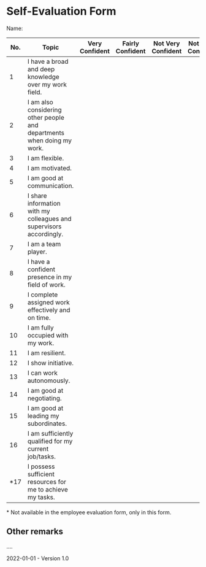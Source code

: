 # Self-Evaluation Form

Name:

| No.  | Topic          | Very Confident | Fairly Confident | Not Very Confident | Not At All Confident | Notes |
| ---- | ----------------------------- | ---------------| ---------------- | ------------------ | -------------------- | ----- |
| 1   | I have a broad and deep knowledge over my work field. |                |                  |                    |                      |   |
| 2   | I am also considering other people and departments when doing my work. |                |                  |                    |                      |   |
| 3   | I am flexible. |                |                  |                    |                      |   |
| 4   | I am motivated. |                |                  |                    |                      |   |
| 5   | I am good at communication. |                |                  |                    |                      |   |
| 6   | I share information with my colleagues and supervisors accordingly. |                |                  |                    |                      |   |
| 7   | I am a team player. |                |                  |                    |                      |   |
| 8   | I have a confident presence in my field of work. |                |                  |                    |                      |   |
| 9  | I complete assigned work effectively and on time. |                |                  |                    |                      |   |
| 10  | I am fully occupied with my work. |                |                  |                    |                      |   |
| 11  | I am resilient. |                |                  |                    |                      |   |
| 12  | I show initiative. |                |                  |                    |                      |   |
| 13  | I can work autonomously. |                |                  |                    |                      |   |
| 14  | I am good at negotiating. |                |                  |                    |                      |   |
| 15  | I am good at leading my subordinates. |                |                  |                    |                      |   |
| 16 | I am sufficiently qualified for my current job/tasks. | | | | | |
| *17 | I possess sufficient resources for me to achieve my tasks. | | | | | |

\* Not available in the employee evaluation form, only in this form.

## Other remarks

....



2022-01-01 - Version 1.0

